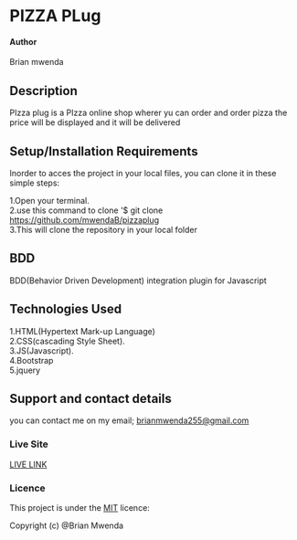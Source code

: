 # PIZZA PLug

#### Author
Brian mwenda

## Description
PIzza plug is a  PIzza online shop wherer yu can order and order pizza the price will be displayed and it will be delivered

## Setup/Installation Requirements
 Inorder to acces the project in your local files, you can clone it in these simple steps:

1.Open your terminal. <br>
2.use this command to clone '$ git clone https://github.com/mwendaB/pizzaplug<br>
3.This will clone the repository in your local folder


## **BDD**
BDD(Behavior Driven Development) integration plugin for Javascript


## Technologies Used
1.HTML(Hypertext Mark-up Language)<br>
2.CSS(cascading Style Sheet). <br>
3.JS(Javascript). <br>
4.Bootstrap <br>
5.jquery

## Support and contact details
you can contact me on my email; brianmwenda255@gmail.com
### Live Site


[LIVE LINK]()

### Licence
This project is under the  [MIT](LICENCE) licence:<br>

Copyright (c) @Brian Mwenda